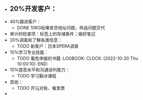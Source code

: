 - 20%开发客户：
	-
- 40%跟进客户：
	- DONE 10KG吡嗪发货地址问题，样品问题交代
- 审计的检查项：标签上的存储条件；做好笔记
- 20%调查和了解各类信息：
	- TODO 新客户：日本SPERA调查
- 10%学习专业技能：
	- TODO 看危申报的书籍
	  :LOGBOOK:
	  CLOCK: [2022-10-20 Thu 10:00:10]
	  :END:
- 10%提高水平和沟通谈判能力：
	- TODO 学习毅冰课程
- 其他：
	- TODO 开沅对账、催发票
-